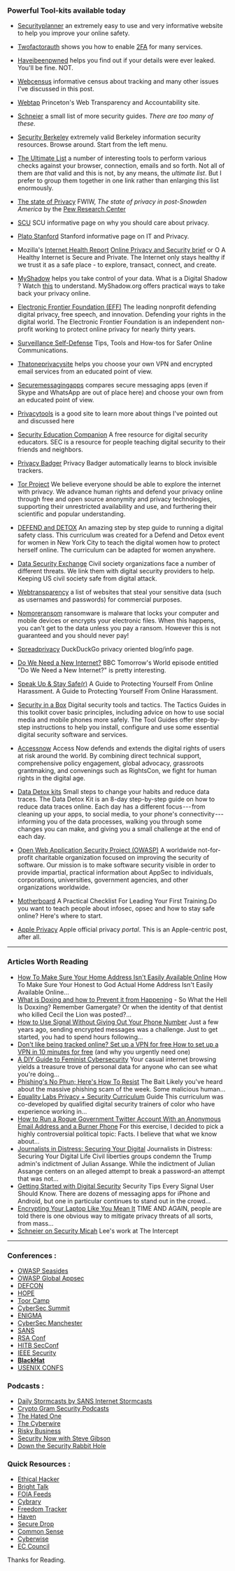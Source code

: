 ### Powerful Tool-kits available today

 -   [Securityplanner](https://securityplanner.org) an extremely easy to use and very informative website to help you improve your online safety.

 -   [Twofactorauth](https://twofactorauth.org) shows you how to enable [2FA](https://en.wikipedia.org/wiki/Multi-factor_authentication) for many services.

 -   [Haveibeenpwned](https://haveibeenpwned.com) helps you find out if your details were ever leaked. You'll be fine. NOT.

 -   [Webcensus](https://webtransparency.cs.princeton.edu/webcensus/) informative census about tracking and many other issues I've discussed in this post.

-   [Webtap](https://webtap.princeton.edu) Princeton's Web Transparency and Accountability site.

-   [Schneier](https://www.schneier.com/blog/archives/2017/11/motherboard_dig.html) a small list of more security guides. *There are too many of these.*

-   [Security Berkeley](https://security.berkeley.edu/resources) extremely valid Berkeley information security resources. Browse around. Start from the left menu.

-   [The Ultimate List](https://www.ghacks.net/2015/12/28/the-ultimate-online-privacy-test-resource-list/) a number of interesting tools to perform various checks against your browser, connection, emails and so forth. Not all of them are *that* valid and this is not, by any means, the *ultimate list*. But I prefer to group them together in one link rather than enlarging this list enormously.

-   [The state of Privacy](http://www.pewresearch.org/fact-tank/2016/09/21/the-state-of-privacy-in-america/) FWIW, *The state of privacy in post-Snowden America* by the [Pew Research Center](https://en.wikipedia.org/wiki/Pew_Research_Center)

-   [SCU](https://www.scu.edu/ethics/focus-areas/internet-ethics/resources/why-we-care-about-privacy/) SCU informative page on why you should care about privacy.

-   [Plato Stanford](https://plato.stanford.edu/entries/it-privacy/) Stanford informative page on IT and Privacy.

-   Mozilla's [Internet Health Report](https://internethealthreport.org/) [Online Privacy and Security brief](https://assets.mozilla.net/pdf/IHPbriefs_Online_Privacy_March_2017.pdf) or O A Healthy Internet is Secure and Private. The Internet only stays healthy if we trust it as a safe place - to explore, transact, connect, and create. 

-   [MyShadow](https://myshadow.org/train) helps you take control of your data. What is a Digital Shadow ? Watch [this](https://myshadow.org/media/video/what-is-a-digital-shadow.mp4) to understand. MyShadow.org offers practical ways to take back your privacy online. 

-   [Electronic Frontier Foundation (EFF)](https://www.eff.org) The leading nonprofit defending digital privacy, free speech, and innovation. Defending your rights in the digital world. The Electronic Frontier Foundation is an independent non-profit working to protect online privacy for nearly thirty years. 

-   [Surveillance Self-Defense](https://ssd.eff.org) Tips, Tools and How-tos for Safer Online Communications.

-   [Thatoneprivacysite](https://thatoneprivacysite.net) helps you choose your own VPN and encrypted email services from an educated point of view.

-   [Securemessagingapps](https://www.securemessagingapps.com) compares secure messaging apps (even if Skype and WhatsApp are out of place here) and choose your own from an educated point of view.

-   [Privacytools](https://www.privacytools.io) is a good site to learn more about things I've pointed out and discussed here

-   [Security Education Companion](https://sec.eff.org) A free resource for digital security educators. SEC is a resource for people teaching digital security to their friends and neighbors. 

-   [Privacy Badger](https://www.eff.org/privacybadger) Privacy Badger automatically learns to block invisible trackers. 

-   [Tor Project](https://www.torproject.org) We believe everyone should be able to explore the internet with privacy. We advance human rights and defend your privacy online through free and open source anonymity and privacy technologies, supporting their unrestricted availability and use, and furthering their scientific and popular understanding. 

-   [DEFEND and DETOX](https://thimbleprojects.org/amira/283780/#overview) An amazing step by step guide to running a digital safety class. This curriculum was created for a Defend and Detox event for women in New York City to teach the digital women how to protect herself online. The curriculum can be adapted for women anywhere. 

-   [Data Security Exchange](https://www.digitalsecurityexchange.org/) Civil society organizations face a number of different threats. We link them with digital security providers to help. Keeping US civil society safe from digital attack. 

-    [Webtransparency](https://webtransparency.cs.princeton.edu/no_boundaries/session_replay_sites.html) a list of websites that steal your sensitive data (such as usernames and passwords) for commercial purposes.

 -   [Nomoreransom](https://www.nomoreransom.org/en/index.html) ransomware is malware that locks your computer and mobile devices or encrypts your electronic files. When this happens, you can't get to the data unless you pay a ransom. However this is not guaranteed and you should never pay!
 
 -   [Spreadprivacy](https://spreadprivacy.com) DuckDuckGo privacy oriented blog/info page.
 
 -   [Do We Need a New Internet?](http://www.bbc.co.uk/programmes/p05y10x8) BBC Tomorrow's World episode entitled "Do We Need a New Internet?" is pretty interesting.
 
-   [Speak Up & Stay Safe(r)](https://onlinesafety.feministfrequency.com/en/) A Guide to Protecting Yourself From Online Harassment. A Guide to Protecting Yourself From Online Harassment. 

-   [Security in a Box](https://tacticssecurityinabox.org) Digital security tools and tactics. The Tactics Guides in this toolkit cover basic principles, including advice on how to use social media and mobile phones more safely. The Tool Guides offer step-by-step instructions to help you install, configure and use some essential digital security software and services. 

-   [Accessnow](https://www.accessnow.org/first-look-at-digital-security/) Access Now defends and extends the digital rights of users at risk around the world. By combining direct technical support, comprehensive policy engagement, global advocacy, grassroots grantmaking, and convenings such as RightsCon, we fight for human rights in the digital age. 

-   [Data Detox kits](https://tacticaltech.org/news/data-detox-kit/) Small steps to change your habits and reduce data traces. The Data Detox Kit is an 8-day step-by-step guide on how to reduce data traces online. Each day has a different focus --- from cleaning up your apps, to social media, to your phone's connectivity --- informing you of the data processes, walking you through some changes you can make, and giving you a small challenge at the end of each day. 

-   [Open Web Application Security Project (OWASP)](https://www.owasp.org/index.php/Main_Page) A worldwide not-for-profit charitable organization focused on improving the security of software. Our mission is to make software security visible in order to provide impartial, practical information about AppSec to individuals, corporations, universities, government agencies, and other organizations worldwide. 

-   [Motherboard](https://motherboard.vice.com/en_us/article/4xby8g/how-to-give-a-digital-security-training) A Practical Checklist For Leading Your First Training.Do you want to teach people about infosec, opsec and how to stay safe online? Here's where to start.

-   [Apple Privacy](https://www.apple.com/lae/privacy/) Apple official privacy *portal*. This is an Apple-centric post, after all.

---------

### Articles Worth Reading 

-   [How To Make Sure Your Home Address Isn't Easily Available Online](https://www.autostraddle.com/how-to-make-sure-your-honest-to-god-actual-home-address-isnt-easily-available-online-365455/) How To Make Sure Your Honest to God Actual Home Address Isn't Easily Available Online... 
-   [What is Doxing and how to Prevent it from Happening](https://www.propublica.org/article/so-what-the-hell-is-doxxing) - So What the Hell Is Doxxing? Remember Gamergate? Or when the identity of that dentist who killed Cecil the Lion was posted?... 
-   [How to Use Signal Without Giving Out Your Phone Number](https://theintercept.com/2017/09/28/signal-tutorial-second-phone-number/) Just a few years ago, sending encrypted messages was a challenge. Just to get started, you had to spend hours following... 
-   [Don't like being tracked online? Set up a VPN for free How to set up a VPN in 10 minutes for free](https://medium.freecodecamp.org/how-to-set-up-a-vpn-in-5-minutes-for-free-and-why-you-urgently-need-one-d5cdba361907) (and why you urgently need one) 
-   [A DIY Guide to Feminist Cybersecurity](https://hackblossom.org/cybersecurity/) Your casual internet browsing yields a treasure trove of personal data for anyone who can see what you're doing... 
-   [Phishing's No Phun; Here's How To Resist](https://www.autostraddle.com/phishings-no-phun-heres-how-to-resist-the-bait-378342/) The Bait Likely you've heard about the massive phishing scam of the week. Some malicious human... 
-   [Equality Labs Privacy + Security Curriculum](https://www.equalitylabs.org/curriculum/) Guide This curriculum was co-developed by qualified digital security trainers of color who have experience working in... 
-   [How to Run a Rogue Government Twitter Account With an Anonymous Email Address and a Burner Phone](https://www.theguardian.com/global-development/poverty-matters/2011/aug/04/digital-technology-development-tool) For this exercise, I decided to pick a highly controversial political topic: Facts. I believe that what we know about... 
-   [Journalists in Distress: Securing Your Digital](https://freedom.press/news/civil-liberties-groups-condemn-trump-admins-indictment-julian-assange/) Journalists in Distress: Securing Your Digital Life Civil liberties groups condemn the Trump admin's indictment of Julian Assange. While the indictment of Julian Assange centers on an alleged attempt to break a password-an attempt that was not... 
-   [Getting Started with Digital Security](https://theintercept.com/2016/07/02/security-tips-every-signal-user-should-know/) Security Tips Every Signal User Should Know. There are dozens of messaging apps for iPhone and Android, but one in particular continues to stand out in the crowd... 
-   [Encrypting Your Laptop Like You Mean It](https://theintercept.com/2015/04/27/encrypting-laptop-like-mean/) TIME AND AGAIN, people are told there is one obvious way to mitigate privacy threats of all sorts, from mass... 
-   [Schneier on Security Micah](https://theintercept.com/staff/micah-lee/) Lee's work at The Intercept

---------

### Conferences :

-   [OWASP Seasides](https://www.owaspseasides.com/)
-   [OWASP Global Appsec](https://www.iacertification.org/cpt_certified_penetration_tester.html)
-   [DEFCON](https://www.iacertification.org/cept_certified_expert_penetration_tester.html)
-   [HOPE](https://hope.net/) 
-   [Toor Camp](http://toorcamp.toorcon.net/) 
-   [CyberSec Summit](https://cybersummitusa.com/2017-boston/) 
-   [ENIGMA](https://www.usenix.org/conference/enigma2017#main%5C) 
-   [CyberSec Manchester](https://infosec-conferences.com/events-in-2019/cyber-security-manchester/) 
-   [SANS](https://www.sans.org/event/miami-2019) 
-   [RSA Conf](https://www.rsaconference.com/events/us19) 
-   [HITB SecConf](https://conference.hitb.org/) 
-   [IEEE Security](https://www.ieee-security.org/TC/SP2019/) 
-   <b>[BlackHat](https://blackhat.com/)</b> 
-   [USENIX CONFS](https://www.usenix.org/conferences)

### Podcasts :

-   [Daily Stormcasts by SANS Internet Stormcasts](https://isc.sans.edu/podcast.html#stormcast) 
-   [Crypto Gram Security Podcasts](https://crypto-gram.libsyn.com/) 
-   [The Hated One](https://www.youtube.com/channel/UCjr2bPAyPV7t35MvcgT3W8Q) 
-   [The Cyberwire](https://www.thecyberwire.com/podcasts/) 
-   [Risky Business](http://risky.biz/netcasts/risky-business) 
-   [Security Now with Steve Gibson](https://twit.tv/shows/security-now) 
-   [Down the Security Rabbit Hole](http://podcast.wh1t3rabbit.net/)

### Quick Resources :

-   [Ethical Hacker](https://ethicalhacker.net/) 
-   [Bright Talk](https://www.brighttalk.com/topic/cyber-security/) 
-   [FOIA Feeds](https://twitter.com/foiafeed) 
-   [Cybrary](https://www.cybrary.it/) 
-   [Freedom Tracker](https://pressfreedomtracker.us/) 
-   [Haven](https://guardianproject.github.io/haven/) 
-   [Secure Drop](https://securedrop.org/) 
-   [Common Sense](https://www.commonsense.org/education/digital-citizenship/privacy-and-security) 
-   [Cyberwise](https://www.cyberwise.org/) 
-   [EC Council](https://ciso.eccouncil.org/webinars/)
    
Thanks for Reading.
